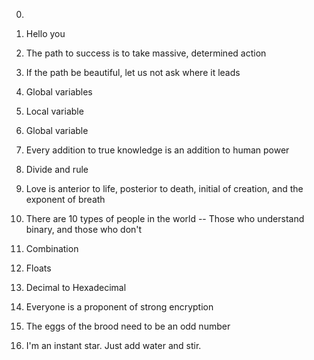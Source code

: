 0. <o>

1. Hello you

2. The path to success is to take massive, determined action

3. If the path be beautiful, let us not ask where it leads

4. Global variables


6. Local variable

7. Global variable

8. Every addition to true knowledge is an addition to human power

9. Divide and rule
10. Love is anterior to life, posterior to death, initial of creation, and the exponent of breath

11. There are 10 types of people in the world -- Those who understand binary, and those who don't

12. Combination

13. Floats

14. Decimal to Hexadecimal

15. Everyone is a proponent of strong encryption
16. The eggs of the brood need to be an odd number
17. I'm an instant star. Just add water and stir.

